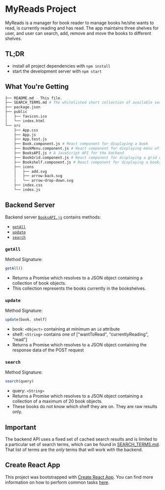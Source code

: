 # MyReads Project

MyReads is a manager for book reader to manage books he/she wants to read, is currently reading and has read. The app maintains three shelves for user, and user can search, add, remove and move the books to different shelves.

## TL;DR

* install all project dependencies with `npm install`
* start the development server with `npm start`

## What You're Getting
```bash
├── README.md - This file.
├── SEARCH_TERMS.md # The whitelisted short collection of available search terms
├── package.json 
├── public
│   ├── favicon.ico 
│   └── index.html 
└── src
    ├── App.css
    ├── App.js 
    ├── App.test.js 
    ├── Book.component.js # React component for displaying a book
    ├── BookMenu.component.js # React component for displaying menu of a book
    ├── BooksAPI.js # A JavaScript API for the backend
    ├── BookGrid.component.js # React component for displaying a grid of books
    ├── Bookshelf.component.js # React component for displaying a bookshelf 
    ├── icons 
    │   ├── add.svg
    │   ├── arrow-back.svg
    │   └── arrow-drop-down.svg
    ├── index.css
    └── index.js 
```



## Backend Server

Backend server [`BooksAPI.js`](src/BooksAPI.js) contains methods:

* [`getAll`](#getall)
* [`update`](#update)
* [`search`](#search)

### `getAll`

Method Signature:

```js
getAll()
```

* Returns a Promise which resolves to a JSON object containing a collection of book objects.
* This collection represents the books currently in the bookshelves.

### `update`

Method Signature:

```js
update(book, shelf)
```

* book: `<Object>` containing at minimum an `id` attribute
* shelf: `<String>` contains one of ["wantToRead", "currentlyReading", "read"]  
* Returns a Promise which resolves to a JSON object containing the response data of the POST request

### `search`

Method Signature:

```js
search(query)
```

* query: `<String>`
* Returns a Promise which resolves to a JSON object containing a collection of a maximum of 20 book objects.
* These books do not know which shelf they are on. They are raw results only.

## Important
The backend API uses a fixed set of cached search results and is limited to a particular set of search terms, which can be found in [SEARCH_TERMS.md](SEARCH_TERMS.md). That list of terms are the _only_ terms that will work with the backend.

## Create React App

This project was bootstrapped with [Create React App](https://github.com/facebookincubator/create-react-app). You can find more information on how to perform common tasks [here](https://github.com/facebookincubator/create-react-app/blob/master/packages/react-scripts/template/README.md).
